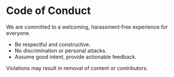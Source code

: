 # Code of Conduct

We are committed to a welcoming, harassment‑free experience for everyone.
- Be respectful and constructive.
- No discrimination or personal attacks.
- Assume good intent, provide actionable feedback.

Violations may result in removal of content or contributors.
